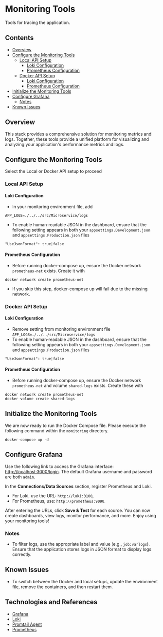 # Monitoring Tools 

Tools for tracing the application.

## Contents
- [Overview](#overview)
- [Configure the Monitoring Tools](#configure-the-monitoring-tools)
    - [Local API Setup](#local-api-setup)
        - [Loki Configuration](#loki-configuration)
        - [Prometheus Configuration](#prometheus-configuration)
    - [Docker API Setup](#docker-api-setup)
        - [Loki Configuration](#loki-configuration-1)
        - [Prometheus Configuration](#prometheus-configuration-1)
- [Initialize the Monitoring Tools](#initialize-the-monitoring-tools)
- [Configure Grafana](#configure-grafana)
    - [Notes](#notes)
- [Known Issues](#known-issues)

## Overview
This stack provides a comprehensive solution for monitoring metrics and logs. Together, these tools provide a unified platform for visualizing and analyzing your application's performance metrics and logs.

## Configure the Monitoring Tools
Select the Local or Docker API setup to proceed
### Local API Setup
#### Loki Configuration
- In your monitoring environment file, add 
```
APP_LOGS=./../../src/Microservice/logs
```
- To enable human‑readable JSON in the dashboard, ensure that the following setting appears in both your `appsettings.Development.json` and `appsettings.Production.json` files 
```
"UseJsonFormat": true|false
```
#### Prometheus Configuration
- Before running docker-compose up, ensure the Docker network `prometheus-net` exists. Create it with
```
docker network create prometheus-net
```
- If you skip this step, docker-compose up will fail due to the missing network.

### Docker API Setup
#### Loki Configuration
- Remove setting from monitoring environment file `APP_LOGS=./../../src/Microservice/logs`
- To enable human‑readable JSON in the dashboard, ensure that the following setting appears in both your `appsettings.Development.json` and `appsettings.Production.json` files 
```
"UseJsonFormat": true|false
```
#### Prometheus Configuration
- Before running docker-compose up, ensure the Docker network `prometheus-net` and volume `shared-logs` exists. Create these with
```
docker network create prometheus-net
docker volume create shared-logs
```
## Initialize the Monitoring Tools
We are now ready to run the Docker Compose file. Please execute the following command within the `monitoring` directory.
```
docker-compose up -d
```

## Configure Grafana
Use the following link to access the Grafana interface: [http://localhost:3000/login](http://localhost:3000/login). The default Grafana username and password are both `admin`.

In the **Connections/Data Sources** section, register Prometheus and Loki. 
- For Loki, use the URL: `http://loki:3100`, 
- For Prometheus, use: `http://prometheus:9090`. 

After entering the URLs, click **Save & Test** for each source. You can now create dashboards, view logs, monitor performance, and more. Enjoy using your monitoring tools!

### Notes
- To filter logs, use the appropriate label and value (e.g., `job:varlogs`). Ensure that the application stores logs in JSON format to display logs correctly.

## Known Issues
- To switch between the Docker and local setups, update the environment file, remove the containers, and then restart them.

## Technologies and References
- [Grafana](https://grafana.com/)
- [Loki](https://grafana.com/oss/loki/)
- [Promtail Agent](https://grafana.com/docs/loki/latest/send-data/promtail/)
- [Prometheus](https://grafana.com/oss/prometheus/)